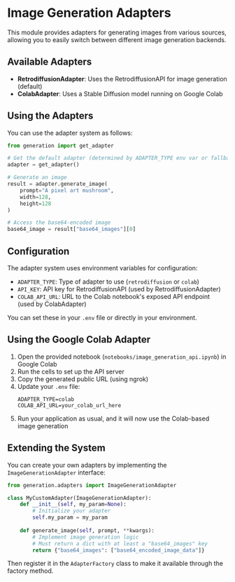 # Image Generation Adapters

This module provides adapters for generating images from various sources, allowing you to easily switch between different image generation backends.

## Available Adapters

- **RetrodiffusionAdapter**: Uses the RetrodiffusionAPI for image generation (default)
- **ColabAdapter**: Uses a Stable Diffusion model running on Google Colab

## Using the Adapters

You can use the adapter system as follows:

```python
from generation import get_adapter

# Get the default adapter (determined by ADAPTER_TYPE env var or fallback to RetrodiffusionAPI)
adapter = get_adapter()

# Generate an image
result = adapter.generate_image(
    prompt="A pixel art mushroom", 
    width=128, 
    height=128
)

# Access the base64-encoded image
base64_image = result["base64_images"][0]
```

## Configuration

The adapter system uses environment variables for configuration:

- `ADAPTER_TYPE`: Type of adapter to use (`retrodiffusion` or `colab`)
- `API_KEY`: API key for RetrodiffusionAPI (used by RetrodiffusionAdapter)
- `COLAB_API_URL`: URL to the Colab notebook's exposed API endpoint (used by ColabAdapter)

You can set these in your `.env` file or directly in your environment.

## Using the Google Colab Adapter

1. Open the provided notebook (`notebooks/image_generation_api.ipynb`) in Google Colab
2. Run the cells to set up the API server
3. Copy the generated public URL (using ngrok)
4. Update your `.env` file:
   ```
   ADAPTER_TYPE=colab
   COLAB_API_URL=your_colab_url_here
   ```
5. Run your application as usual, and it will now use the Colab-based image generation

## Extending the System

You can create your own adapters by implementing the `ImageGenerationAdapter` interface:

```python
from generation.adapters import ImageGenerationAdapter

class MyCustomAdapter(ImageGenerationAdapter):
    def __init__(self, my_param=None):
        # Initialize your adapter
        self.my_param = my_param
        
    def generate_image(self, prompt, **kwargs):
        # Implement image generation logic
        # Must return a dict with at least a "base64_images" key
        return {"base64_images": ["base64_encoded_image_data"]}
```

Then register it in the `AdapterFactory` class to make it available through the factory method. 